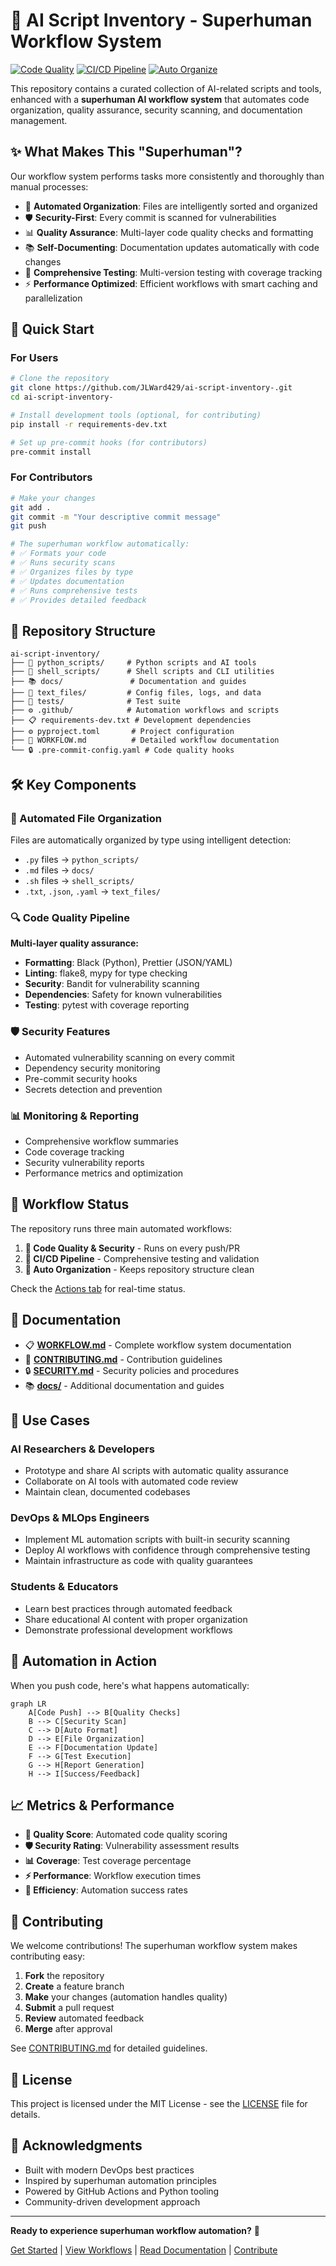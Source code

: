 # 🤖 AI Script Inventory - Superhuman Workflow System

[![Code Quality](https://github.com/JLWard429/ai-script-inventory-/actions/workflows/code-quality.yml/badge.svg)](https://github.com/JLWard429/ai-script-inventory-/actions/workflows/code-quality.yml)
[![CI/CD Pipeline](https://github.com/JLWard429/ai-script-inventory-/actions/workflows/ci-cd.yml/badge.svg)](https://github.com/JLWard429/ai-script-inventory-/actions/workflows/ci-cd.yml)
[![Auto Organize](https://github.com/JLWard429/ai-script-inventory-/actions/workflows/auto_organize.yml/badge.svg)](https://github.com/JLWard429/ai-script-inventory-/actions/workflows/auto_organize.yml)

This repository contains a curated collection of AI-related scripts and tools, enhanced with a **superhuman AI workflow system** that automates code organization, quality assurance, security scanning, and documentation management.

## ✨ What Makes This "Superhuman"?

Our workflow system performs tasks more consistently and thoroughly than manual processes:

- 🔄 **Automated Organization**: Files are intelligently sorted and organized
- 🛡️ **Security-First**: Every commit is scanned for vulnerabilities
- 📊 **Quality Assurance**: Multi-layer code quality checks and formatting
- 📚 **Self-Documenting**: Documentation updates automatically with code changes
- 🧪 **Comprehensive Testing**: Multi-version testing with coverage tracking
- ⚡ **Performance Optimized**: Efficient workflows with smart caching and parallelization

## 🚀 Quick Start

### For Users

```bash
# Clone the repository
git clone https://github.com/JLWard429/ai-script-inventory-.git
cd ai-script-inventory-

# Install development tools (optional, for contributing)
pip install -r requirements-dev.txt

# Set up pre-commit hooks (for contributors)
pre-commit install
```

### For Contributors

```bash
# Make your changes
git add .
git commit -m "Your descriptive commit message"
git push

# The superhuman workflow automatically:
# ✅ Formats your code
# ✅ Runs security scans
# ✅ Organizes files by type
# ✅ Updates documentation
# ✅ Runs comprehensive tests
# ✅ Provides detailed feedback
```

## 📁 Repository Structure

```
ai-script-inventory/
├── 🐍 python_scripts/     # Python scripts and AI tools
├── 🔧 shell_scripts/      # Shell scripts and CLI utilities  
├── 📚 docs/               # Documentation and guides
├── 📄 text_files/         # Config files, logs, and data
├── 🧪 tests/              # Test suite
├── ⚙️ .github/            # Automation workflows and scripts
├── 📋 requirements-dev.txt # Development dependencies
├── ⚙️ pyproject.toml       # Project configuration
├── 📖 WORKFLOW.md          # Detailed workflow documentation
└── 🔒 .pre-commit-config.yaml # Code quality hooks
```

## 🛠️ Key Components

### 🤖 Automated File Organization

Files are automatically organized by type using intelligent detection:

- `.py` files → `python_scripts/`
- `.md` files → `docs/`
- `.sh` files → `shell_scripts/`
- `.txt`, `.json`, `.yaml` → `text_files/`

### 🔍 Code Quality Pipeline

**Multi-layer quality assurance:**

- **Formatting**: Black (Python), Prettier (JSON/YAML)
- **Linting**: flake8, mypy for type checking
- **Security**: Bandit for vulnerability scanning
- **Dependencies**: Safety for known vulnerabilities
- **Testing**: pytest with coverage reporting

### 🛡️ Security Features

- Automated vulnerability scanning on every commit
- Dependency security monitoring
- Pre-commit security hooks
- Secrets detection and prevention

### 📊 Monitoring & Reporting

- Comprehensive workflow summaries
- Code coverage tracking
- Security vulnerability reports
- Performance metrics and optimization

## 🚦 Workflow Status

The repository runs three main automated workflows:

1. **🔧 Code Quality & Security** - Runs on every push/PR
2. **🚀 CI/CD Pipeline** - Comprehensive testing and validation
3. **📁 Auto Organization** - Keeps repository structure clean

Check the [Actions tab](https://github.com/JLWard429/ai-script-inventory-/actions) for real-time status.

## 📖 Documentation

- 📋 **[WORKFLOW.md](WORKFLOW.md)** - Complete workflow system documentation
- 🤝 **[CONTRIBUTING.md](CONTRIBUTING.md)** - Contribution guidelines
- 🔒 **[SECURITY.md](SECURITY.md)** - Security policies and procedures
- 📚 **[docs/](docs/)** - Additional documentation and guides

## 🎯 Use Cases

### AI Researchers & Developers
- Prototype and share AI scripts with automatic quality assurance
- Collaborate on AI tools with automated code review
- Maintain clean, documented codebases

### DevOps & MLOps Engineers
- Implement ML automation scripts with built-in security scanning
- Deploy AI workflows with confidence through comprehensive testing
- Maintain infrastructure as code with quality guarantees

### Students & Educators
- Learn best practices through automated feedback
- Share educational AI content with proper organization
- Demonstrate professional development workflows

## 🔄 Automation in Action

When you push code, here's what happens automatically:

```mermaid
graph LR
    A[Code Push] --> B[Quality Checks]
    B --> C[Security Scan]
    C --> D[Auto Format]
    D --> E[File Organization]
    E --> F[Documentation Update]
    F --> G[Test Execution]
    G --> H[Report Generation]
    H --> I[Success/Feedback]
```

## 📈 Metrics & Performance

- **🎯 Quality Score**: Automated code quality scoring
- **🛡️ Security Rating**: Vulnerability assessment results
- **📊 Coverage**: Test coverage percentage
- **⚡ Performance**: Workflow execution times
- **🔄 Efficiency**: Automation success rates

## 🤝 Contributing

We welcome contributions! The superhuman workflow system makes contributing easy:

1. **Fork** the repository
2. **Create** a feature branch
3. **Make** your changes (automation handles quality)
4. **Submit** a pull request
5. **Review** automated feedback
6. **Merge** after approval

See [CONTRIBUTING.md](CONTRIBUTING.md) for detailed guidelines.

## 📄 License

This project is licensed under the MIT License - see the [LICENSE](LICENSE) file for details.

## 🙏 Acknowledgments

- Built with modern DevOps best practices
- Inspired by superhuman automation principles
- Powered by GitHub Actions and Python tooling
- Community-driven development approach

---

**Ready to experience superhuman workflow automation?** 🚀

[Get Started](#-quick-start) | [View Workflows](https://github.com/JLWard429/ai-script-inventory-/actions) | [Read Documentation](WORKFLOW.md) | [Contribute](CONTRIBUTING.md)
